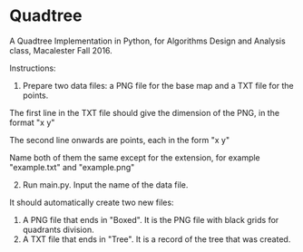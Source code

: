 # Quadtree

A Quadtree Implementation in Python, for Algorithms Design and Analysis class, Macalester Fall 2016.

Instructions:

1. Prepare two data files: a PNG file for the base map and a TXT file for the points.

 The first line in the TXT file should give the dimension of the PNG, in the format "x y"
 
 The second line onwards are points, each in the form "x y"
 
 Name both of them the same except for the extension, for example "example.txt" and "example.png"
 
2. Run main.py. Input the name of the data file.

It should automatically create two new files:

1. A PNG file that ends in "Boxed". It is the PNG file with black grids for quadrants division.
2. A TXT file that ends in "Tree". It is a record of the tree that was created.
